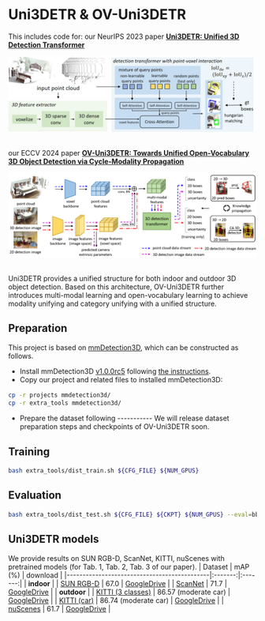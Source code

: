 
# Uni3DETR & OV-Uni3DETR

This includes code for:
our NeurIPS 2023 paper
[**Uni3DETR: Unified 3D Detection Transformer**](https://arxiv.org/pdf/2310.05699)

<div align="center">
  <img src="docs/uni3detr.png"/>
</div><br/>

our ECCV 2024 paper
[**OV-Uni3DETR: Towards Unified Open-Vocabulary 3D Object Detection via Cycle-Modality Propagation**](https://arxiv.org/pdf/2403.19580)

<div align="center">
  <img src="docs/ovuni3detr.png"/>
</div><br/>

Uni3DETR provides a unified structure for both indoor and outdoor 3D object detection.
Based on this architecture, OV-Uni3DETR further introduces multi-modal learning and open-vocabulary learning to achieve modality unifying and category unifying with a unified structure.

## Preparation
This project is based on [mmDetection3D](https://github.com/open-mmlab/mmdetection3d), which can be constructed as follows.
* Install mmDetection3D [v1.0.0rc5](https://github.com/open-mmlab/mmdetection3d/tree/v1.0.0rc5) following [the instructions](https://github.com/open-mmlab/mmdetection3d/blob/v1.0.0rc5/docs/getting_started.md).
* Copy our project and related files to installed mmDetection3D:
```bash
cp -r projects mmdetection3d/
cp -r extra_tools mmdetection3d/
```
* Prepare the dataset following -----------
We will release dataset preparation steps and checkpoints of OV-Uni3DETR soon.

## Training
```bash
bash extra_tools/dist_train.sh ${CFG_FILE} ${NUM_GPUS}
```

## Evaluation
```bash
bash extra_tools/dist_test.sh ${CFG_FILE} ${CKPT} ${NUM_GPUS} --eval=bbox
```

## Uni3DETR models
We provide results on SUN RGB-D, ScanNet, KITTI, nuScenes with pretrained models (for Tab. 1, Tab. 2, Tab. 3 of our paper).
|  Dataset                                    | mAP (%) | download | 
|---------------------------------------------|:-------:|:-------:|
| **indoor** |
| [SUN RGB-D](projects/configs/uni3detr/uni3detr_sunrgbd.py) | 67.0 | [GoogleDrive](https://drive.google.com/drive/folders/1ljh6quUw5gLyHbQiY68HDGtY6QLp_d6e?usp=sharing) |
| [ScanNet](projects/configs/uni3detr/uni3detr_scannet_large.py) | 71.7 | [GoogleDrive](https://drive.google.com/drive/folders/1ljh6quUw5gLyHbQiY68HDGtY6QLp_d6e?usp=sharing) |
| **outdoor** |
| [KITTI (3 classes)](projects/configs/uni3detr/uni3detr_kitti_car.py) | 86.57 (moderate car) | [GoogleDrive](https://drive.google.com/drive/folders/1ljh6quUw5gLyHbQiY68HDGtY6QLp_d6e?usp=sharing) |
| [KITTI (car)](projects/configs/uni3detr/uni3detr_kitti_3classes.py) | 86.74 (moderate car) | [GoogleDrive](https://drive.google.com/drive/folders/1ljh6quUw5gLyHbQiY68HDGtY6QLp_d6e?usp=sharing) |
| [nuScenes](projects/configs/uni3detr/uni3detr_nuscenes.py) | 61.7 | [GoogleDrive](https://drive.google.com/drive/folders/1ljh6quUw5gLyHbQiY68HDGtY6QLp_d6e?usp=sharing) |

